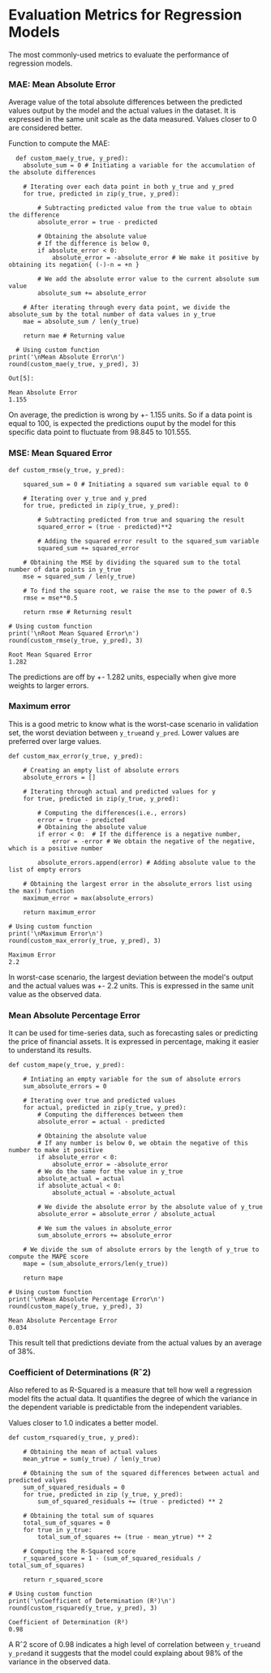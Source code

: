 # Evaluation Metrics for Regression Models
The most commonly-used metrics to evaluate the performance of regression models.

### MAE: Mean Absolute Error

Average value of the total absolute differences between the predicted values output by the model and the actual values in the dataset. It is expressed in the same unit scale as the data measured. Values closer to 0 are considered better.

Function to compute the MAE:
```
  def custom_mae(y_true, y_pred):
    absolute_sum = 0 # Initiating a variable for the accumulation of the absolute differences 
    
    # Iterating over each data point in both y_true and y_pred
    for true, predicted in zip(y_true, y_pred):
        
        # Subtracting predicted value from the true value to obtain the difference
        absolute_error = true - predicted
        
        # Obtaining the absolute value
        # If the difference is below 0, 
        if absolute_error < 0:
            absolute_error = -absolute_error # We make it positive by obtaining its negation{ (-)-n = +n }
        
        # We add the absolute error value to the current absolute sum value 
        absolute_sum += absolute_error
        
    # After iterating through every data point, we divide the absolute_sum by the total number of data values in y_true    
    mae = absolute_sum / len(y_true)
    
    return mae # Returning value
  ```
```
  # Using custom function
print('\nMean Absolute Error\n')
round(custom_mae(y_true, y_pred), 3)
```
```
Out[5]:

Mean Absolute Error
1.155
```
On average, the prediction is wrong by +- 1.155 units. So if a data point is equal to 100, is expected the predictions ouput by the model for this specific data point to fluctuate from 98.845 to 101.555.


### MSE: Mean Squared Error
```
def custom_rmse(y_true, y_pred):
    
    squared_sum = 0 # Initiating a squared sum variable equal to 0
    
    # Iterating over y_true and y_pred
    for true, predicted in zip(y_true, y_pred):
        
        # Subtracting predicted from true and squaring the result 
        squared_error = (true - predicted)**2
        
        # Adding the squared error result to the squared_sum variable
        squared_sum += squared_error
        
    # Obtaining the MSE by dividing the squared sum to the total number of data points in y_true    
    mse = squared_sum / len(y_true)
    
    # To find the square root, we raise the mse to the power of 0.5
    rmse = mse**0.5
    
    return rmse # Returning result
```
```
# Using custom function
print('\nRoot Mean Squared Error\n')
round(custom_rmse(y_true, y_pred), 3)
```
```
Root Mean Squared Error
1.282
```


The predictions are off by +- 1.282 units, especially when give more weights to larger errors.

### Maximum error
This is a good metric to know what is the worst-case scenario in validation set, the worst deviation between ```y_true```and ```y_pred```.
Lower values are preferred over large values.

```
def custom_max_error(y_true, y_pred):
    
    # Creating an empty list of absolute errors
    absolute_errors = []
    
    # Iterating through actual and predicted values for y
    for true, predicted in zip(y_true, y_pred):
        
        # Computing the differences(i.e., errors)
        error = true - predicted
        # Obtaining the absolute value
        if error < 0:  # If the difference is a negative number,
            error = -error # We obtain the negative of the negative, which is a positive number
        
        absolute_errors.append(error) # Adding absolute value to the list of empty errors
    
    # Obtaining the largest error in the absolute_errors list using the max() function
    maximum_error = max(absolute_errors)
    
    return maximum_error
```
```
# Using custom function
print('\nMaximum Error\n')
round(custom_max_error(y_true, y_pred), 3)
```
```
Maximum Error
2.2
```

In worst-case scenario, the largest deviation between the model's output and the actual values was +- 2.2 units. This is expressed in the same unit value as the observed data.


### Mean Absolute Percentage Error
It can be used for time-series data, such as forecasting sales or predicting the price of financial assets. It is expressed in percentage, making it easier to understand its results.
```
def custom_mape(y_true, y_pred):
    
    # Intiating an empty variable for the sum of absolute errors
    sum_absolute_errors = 0
    
    # Iterating over true and predicted values
    for actual, predicted in zip(y_true, y_pred):
        # Computing the differences between them
        absolute_error = actual - predicted
        
        # Obtaining the absolute value
        # If any number is below 0, we obtain the negative of this number to make it positive
        if absolute_error < 0:
            absolute_error = -absolute_error
        # We do the same for the value in y_true
        absolute_actual = actual
        if absolute_actual < 0:
            absolute_actual = -absolute_actual
            
        # We divide the absolute error by the absolute value of y_true
        absolute_error = absolute_error / absolute_actual  
        
        # We sum the values in absolute_error
        sum_absolute_errors += absolute_error    
          
    # We divide the sum of absolute errors by the length of y_true to compute the MAPE score
    mape = (sum_absolute_errors/len(y_true))
            
    return mape
```
```
# Using custom function
print('\nMean Absolute Percentage Error\n')
round(custom_mape(y_true, y_pred), 3)
```
```
Mean Absolute Percentage Error
0.034
```
This result tell that predictions deviate from the actual values by an average of 38%.

### Coefficient of Determinations (Rˆ2)
Also refered to as R-Squared is a measure that tell how well a regression model fits the actual data.
It quantifies the degree of which the variance in the dependent variable is predictable from the independent variables.

Values closer to 1.0 indicates a better model.

```
def custom_rsquared(y_true, y_pred):
    
    # Obtaining the mean of actual values
    mean_ytrue = sum(y_true) / len(y_true)
    
    # Obtaining the sum of the squared differences between actual and predicted valyes
    sum_of_squared_residuals = 0
    for true, predicted in zip (y_true, y_pred):
        sum_of_squared_residuals += (true - predicted) ** 2
    
    # Obtaining the total sum of squares
    total_sum_of_squares = 0
    for true in y_true:
        total_sum_of_squares += (true - mean_ytrue) ** 2
        
    # Computing the R-Squared score
    r_squared_score = 1 - (sum_of_squared_residuals / total_sum_of_squares)
        
    return r_squared_score
```
```
# Using custom function
print('\nCoefficient of Determination (R²)\n')
round(custom_rsquared(y_true, y_pred), 3)
```
```
Coefficient of Determination (R²)
0.98
```

A Rˆ2 score of 0.98 indicates a high level of correlation between ```y_true```and ```y_pred```and it suggests that the model could explaing about 98% of the variance in the observed data.
